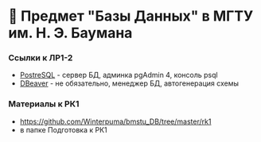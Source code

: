 # 💾 Предмет "Базы Данных" в МГТУ им. Н. Э. Баумана

### Ссылки к ЛР1-2
- [PostreSQL](https://www.postgresql.org/) - сервер БД, админка pgAdmin 4, консоль psql
- [DBeaver](https://dbeaver.com/) - не обязательно, менеджер БД, автогенерация схемы

### Материалы к РК1 
- https://github.com/Winterpuma/bmstu_DB/tree/master/rk1
- в папке Подготовка к РК1
